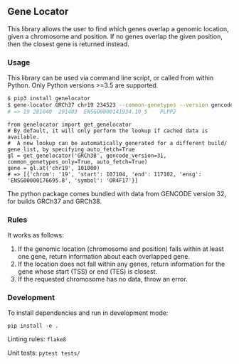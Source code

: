 ## Gene Locator
This library allows the user to find which genes overlap a genomic location, given a chromosome and position.
If no genes overlap the given position, then the closest gene is returned instead.

### Usage
This library can be used via command line script, or called from within Python. Only Python versions >=3.5
are supported.

```sh
$ pip3 install genelocator
$ gene-locator GRCh37 chr19 234523 --common-genetypes --version gencode32
# => 19	281040	291403	ENSG00000141934.10_5	PLPP2
```

```python3
from genelocator import get_genelocator
# By default, it will only perform the lookup if cached data is available.
#  A new lookup can be automatically generated for a different build/ gene list, by specifying auto_fetch=True
gl = get_genelocator('GRCh38', gencode_version=31, common_genetypes_only=True, auto_fetch=True)
gene = gl.at('chr19', 101000)
# => [{'chrom': '19', 'start': 107104, 'end': 117102, 'ensg': 'ENSG00000176695.8', 'symbol': 'OR4F17'}]
```

The python package comes bundled with data from GENCODE version 32, for builds GRCh37 and GRCh38.


### Rules
It works as follows:

1. If the genomic location (chromosome and position) falls within at least one gene, return information about each overlapped gene.
2. If the location does not fall within any genes, return information for the gene whose start (TSS) or end (TES) is closest.
3. If the requested chromosome has no data, throw an error.


### Development
To install dependencies and run in development mode:

`pip install -e .`

Linting rules: `flake8`

Unit tests: `pytest tests/`
